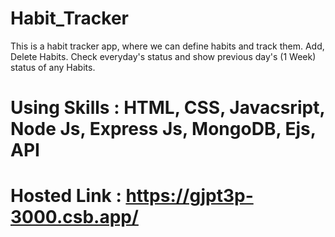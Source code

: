 # Habit_Tracker
This is a habit tracker app, where we can define habits and track them.
Add, Delete Habits. Check everyday's status and show previous day's (1 Week) status of any Habits.
# Using Skills : HTML, CSS, Javacsript, Node Js, Express Js, MongoDB, Ejs, API
# Hosted Link : https://gjpt3p-3000.csb.app/
